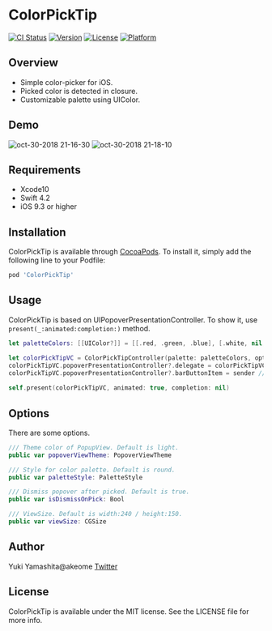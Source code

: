 # ColorPickTip

[![CI Status](https://img.shields.io/travis/akeome/ColorPickTip.svg?style=flat)](https://travis-ci.org/akeome/ColorPickTip)
[![Version](https://img.shields.io/cocoapods/v/ColorPickTip.svg?style=flat)](https://cocoapods.org/pods/ColorPickTip)
[![License](https://img.shields.io/cocoapods/l/ColorPickTip.svg?style=flat)](https://cocoapods.org/pods/ColorPickTip)
[![Platform](https://img.shields.io/cocoapods/p/ColorPickTip.svg?style=flat)](https://cocoapods.org/pods/ColorPickTip)

## Overview

- Simple color-picker for iOS.
- Picked color is detected in closure.
- Customizable palette using UIColor.

## Demo

![oct-30-2018 21-16-30](https://user-images.githubusercontent.com/20479956/47717548-651f9900-dc89-11e8-8372-0dcee16b8fbd.gif)
![oct-30-2018 21-18-10](https://user-images.githubusercontent.com/20479956/47717564-71a3f180-dc89-11e8-88a3-dde17e4f01e4.gif)

## Requirements

- Xcode10
- Swift 4.2
- iOS 9.3 or higher

## Installation

ColorPickTip is available through [CocoaPods](https://cocoapods.org). To install
it, simply add the following line to your Podfile:

```ruby
pod 'ColorPickTip'
```

## Usage

ColorPickTip is based on UIPopoverPresentationController.
To show it, use `present(_:animated:completion:)` method.

```swift
let paletteColors: [[UIColor?]] = [[.red, .green, .blue], [.white, nil, .black]]

let colorPickTipVC = ColorPickTipController(palette: paletteColors, options: nil)
colorPickTipVC.popoverPresentationController?.delegate = colorPickTipVC
colorPickTipVC.popoverPresentationController?.barButtonItem = sender // some UIButton
        
self.present(colorPickTipVC, animated: true, completion: nil)
```

## Options

There are some options.

```swift
/// Theme color of PopupView. Default is light.
public var popoverViewTheme: PopoverViewTheme

/// Style for color palette. Default is round.
public var paletteStyle: PaletteStyle

/// Dismiss popover after picked. Default is true.
public var isDismissOnPick: Bool

/// ViewSize. Default is width:240 / height:150.
public var viewSize: CGSize
```


## Author

Yuki Yamashita@akeome 
[Twitter](https://twitter.com/akeome)

## License

ColorPickTip is available under the MIT license. See the LICENSE file for more info.
